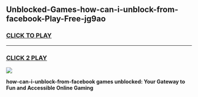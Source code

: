 
## Unblocked-Games-how-can-i-unblock-from-facebook-Play-Free-jg9ao
<h3>
<a href="https://premium76.site?title=how-can-i-unblock-from-facebook&ref=18A1">CLICK TO PLAY</a></h3>
<hr>

<h3>
<a href="https://premium76.site?title=how-can-i-unblock-from-facebook&ref=18A1">CLICK 2 PLAY</a>
  
</h3>

<a href="https://premium76.site?title=how-can-i-unblock-from-facebook&ref=18A1"><img src="https://clearcache.store/games.png"></a>


**how-can-i-unblock-from-facebook games unblocked: Your Gateway to Fun and Accessible Online Gaming**
